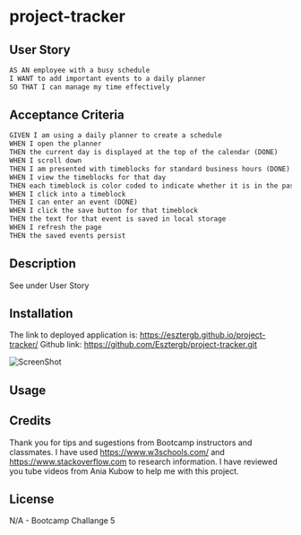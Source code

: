 # project-tracker

## User Story

```md
AS AN employee with a busy schedule
I WANT to add important events to a daily planner
SO THAT I can manage my time effectively
```

## Acceptance Criteria

```md
GIVEN I am using a daily planner to create a schedule
WHEN I open the planner
THEN the current day is displayed at the top of the calendar (DONE)
WHEN I scroll down
THEN I am presented with timeblocks for standard business hours (DONE)
WHEN I view the timeblocks for that day
THEN each timeblock is color coded to indicate whether it is in the past, present, or future (DONE)
WHEN I click into a timeblock
THEN I can enter an event (DONE)
WHEN I click the save button for that timeblock
THEN the text for that event is saved in local storage
WHEN I refresh the page
THEN the saved events persist
```

## Description

See under User Story

## Installation

The link to deployed application is: https://esztergb.github.io/project-tracker/
Github link: https://github.com/Esztergb/project-tracker.git

![ScreenShot](assets/images/screenshotfull.png)

## Usage



## Credits

Thank you for tips and sugestions from Bootcamp instructors and classmates. 
I have used https://www.w3schools.com/ and https://www.stackoverflow.com to research information.
I have reviewed you tube videos from Ania Kubow to help me with this project. 

## License

N/A - Bootcamp Challange 5